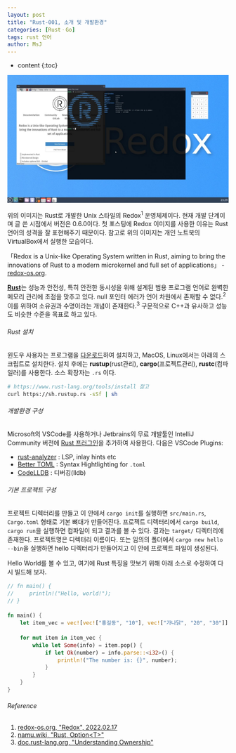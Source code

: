```yaml
---
layout: post
title: "Rust-001, 소개 및 개발환경"
categories: [RustㆍGo]
tags: rust 언어
author: MsJ
---
```


* content
{:toc}

![redox](https://raw.githubusercontent.com/DebugJO/rustlang/main/image/redox.jpg)

위의 이미지는 Rust로 개발한 Unix 스타일의 Redox<sup>1</sup> 운영체제이다. 현재 개발 단계이며 글 쓴 시점에서 버전은 0.6.0이다. 첫 포스팅에 Redox 이미지를 사용한 이유는 Rust 언어의 성격을 잘 표현해주기 때문이다. 참고로 위의 이미지는 개인 노트북의 VirtualBox에서 실행한 모습이다.





「Redox is a Unix-like Operating System written in Rust, aiming to bring the innovations of Rust to a modern microkernel and full set of applications」 - [redox-os.org](https://www.redox-os.org/). 

[**Rust**](https://www.rust-lang.org/)는 성능과 안전성, 특히 안전한 동시성을 위해 설계된 범용 프로그램 언어로 완벽한 메모리 관리에 초점을 맞추고 있다. null 포인터 에러가 언어 차원에서 존재할 수 없다.<sup>2</sup> 이를 위하여 소유권과 수명이라는 개념이 존재한다.<sup>3</sup> 구문적으로 C\+\+과 유사하고 성능도 비슷한 수준을 목표로 하고 있다. 

###### Rust 설치

윈도우 사용자는 프로그램을 [다운로드](https://win.rustup.rs/)하여 설치하고, MacOS, Linux에서는 아래의 스크립트로 설치한다. 설치 후에는 **rustup**(rust관리), **cargo**(프로젝트관리), **rustc**(컴파일러)를 사용한다. 소스 확장자는 `.rs` 이다.

```bash
# https://www.rust-lang.org/tools/install 참고
curl https://sh.rustup.rs -sSf | sh
```

###### 개발환경 구성

Microsoft의 VSCode를 사용하거나 Jetbrains의 무료 개발툴인 IntelliJ Community 버전에 [Rust 프러그인](https://plugins.jetbrains.com/plugin/8182-rust)을 추가하여 사용한다. 다음은 VSCode Plugins:

* [rust-analyzer](https://marketplace.visualstudio.com/items?itemName=matklad.rust-analyzer) : LSP, inlay hints etc
* [Better TOML](https://marketplace.visualstudio.com/items?itemName=bungcip.better-toml) : Syntax Hightlighting for `.toml`
* [CodeLLDB](https://marketplace.visualstudio.com/items?itemName=vadimcn.vscode-lldb) : 디버깅(lldb)

###### 기본 프로젝트 구성

프로젝트 디렉터리를 만들고 이 안에서 `cargo init`를 실행하면 `src/main.rs`, `Cargo.toml` 형태로 기본 뼈대가 만들어진다. 프로젝트 디렉터리에서 `cargo build`, `cargo run`을 실행하면 컴파일이 되고 결과를 볼 수 있다. 결과는 `target/` 디렉터리에 존재한다. 프로젝트명은 디렉터리 이름이다. 또는 임의의 폴더에서 `cargo new hello --bin`을 실행하면 hello 디렉터리가 만들어지고 이 안에 프로젝트 파일이 생성된다.

Hello World를 볼 수 있고, 여기에 Rust 특징을 맛보기 위해 아래 소스로 수정하여 다시 빌드해 보자.

```rust
// fn main() {
//     println!("Hello, world!");
// }

fn main() {
    let item_vec = vec![vec!["홍길동", "10"], vec!["가나닭", "20", "30"]];

    for mut item in item_vec {
        while let Some(info) = item.pop() {
            if let Ok(number) = info.parse::<i32>() {
                println!("The number is: {}", number);
            }
        }
    }
}
```

###### Reference
1. [redox-os.org, "Redox", 2022.02.17](https://www.redox-os.org/)
2. [namu.wiki, "Rust, Option\<T\>"](https://namu.wiki/w/Rust)
3. [doc.rust-lang.org, "Understanding Ownership"](https://doc.rust-lang.org/book/ch04-00-understanding-ownership.html)
